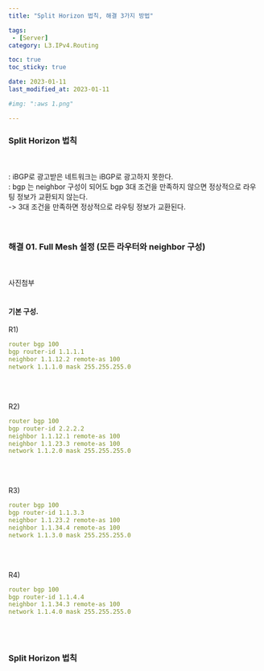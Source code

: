 ```yaml
---
title: "Split Horizon 법칙, 해결 3가지 방법"

tags:
 - [Server]
category: L3.IPv4.Routing

toc: true
toc_sticky: true

date: 2023-01-11
last_modified_at: 2023-01-11

#img: ":aws 1.png"

---
```


<!-- outline-start -->


### Split Horizon 법칙
<br/><br/>
: iBGP로 광고받은 네트워크는 iBGP로 광고하지 못한다.
<br/>
: bgp 는 neighbor 구성이 되어도 bgp 3대 조건을 만족하지 않으면 정상적으로 라우팅 정보가 교환되지 않는다.<br/>
    -> 3대 조건을 만족하면 정상적으로 라우팅 정보가 교환된다.
<br/><br/><br/>


### 해결 01. Full Mesh  설정 (모든 라우터와 neighbor 구성)
<br/><br/>
사진첨부
<br/><br/>

#### 기본 구성.<br/>


R1)<br/>

```yaml
router bgp 100
bgp router-id 1.1.1.1
neighbor 1.1.12.2 remote-as 100
network 1.1.1.0 mask 255.255.255.0
```
<br/><br/>

R2)<br/>

```yaml
router bgp 100
bgp router-id 2.2.2.2
neighbor 1.1.12.1 remote-as 100
neighbor 1.1.23.3 remote-as 100
network 1.1.2.0 mask 255.255.255.0
```

<br/><br/>


R3)<br/>

```yaml
router bgp 100
bgp router-id 1.1.3.3
neighbor 1.1.23.2 remote-as 100
neighbor 1.1.34.4 remote-as 100
network 1.1.3.0 mask 255.255.255.0
```

<br/><br/>


R4)<br/>

```yaml
router bgp 100
bgp router-id 1.1.4.4
neighbor 1.1.34.3 remote-as 100
network 1.1.4.0 mask 255.255.255.0
```

<br/><br/>

### Split Horizon 법칙<br/>
